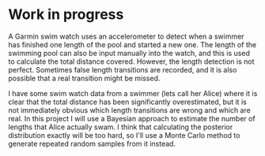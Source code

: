 # Work in progress

A Garmin swim watch uses an accelerometer to detect when a swimmer has finished one length of the pool and started a new one. The length of the swimming pool can also be input manually into the watch, and this is used to calculate the total distance covered. However, the length detection is not perfect. Sometimes false length transitions are recorded, and it is also possible that a real transition might be missed.

I have some swim watch data from a swimmer (lets call her Alice) where it is clear that the total distance has been significantly overestimated, but it is not immediately obvious which length transitions are wrong and which are real. In this project I will use a Bayesian approach to estimate the number of lengths that Alice actually swam. I think that calculating the posterior distribution exactly will be too hard, so I'll use a Monte Carlo method to generate repeated random samples from it instead.
